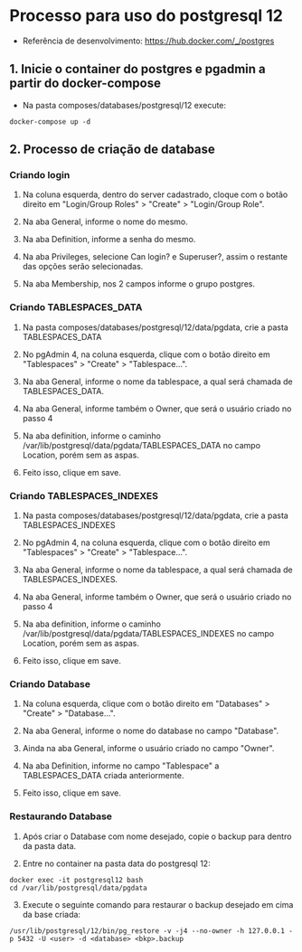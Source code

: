 # Processo para uso do postgresql 12

* Referência de desenvolvimento: https://hub.docker.com/_/postgres

## 1. Inicie o container do postgres e pgadmin a partir do docker-compose

* Na pasta composes/databases/postgresql/12 execute: 

```shell
docker-compose up -d
```

## 2. Processo de criação de database

### Criando login

1. Na coluna esquerda, dentro do server cadastrado, cloque com o botão direito em "Login/Group Roles" > "Create" > "Login/Group Role".

2. Na aba General, informe o nome do mesmo.

3. Na aba Definition, informe a senha do mesmo.

4. Na aba Privileges, selecione Can login? e Superuser?, assim o restante das opções serão selecionadas.

5. Na aba Membership, nos 2 campos informe o grupo postgres.

### Criando TABLESPACES_DATA

1. Na pasta composes/databases/postgresql/12/data/pgdata, crie a pasta TABLESPACES_DATA

2. No pgAdmin 4, na coluna esquerda, clique com o botão direito em "Tablespaces" > "Create" > "Tablespace...".

3. Na aba General, informe o nome da tablespace, a qual será chamada de TABLESPACES_DATA.

4. Na aba General, informe também o Owner, que será o usuário criado no passo 4

5. Na aba definition, informe o caminho /var/lib/postgresql/data/pgdata/TABLESPACES_DATA no campo Location, porém sem as aspas.

6. Feito isso, clique em save.

### Criando TABLESPACES_INDEXES

1. Na pasta composes/databases/postgresql/12/data/pgdata, crie a pasta TABLESPACES_INDEXES

2. No pgAdmin 4, na coluna esquerda, clique com o botão direito em "Tablespaces" > "Create" > "Tablespace...".

3. Na aba General, informe o nome da tablespace, a qual será chamada de TABLESPACES_INDEXES.

4. Na aba General, informe também o Owner, que será o usuário criado no passo 4

5. Na aba definition, informe o caminho /var/lib/postgresql/data/pgdata/TABLESPACES_INDEXES no campo Location, porém sem as aspas.

6. Feito isso, clique em save.

### Criando Database

1. Na coluna esquerda, clique com o botão direito em "Databases" > "Create" > "Database...".

2. Na aba General, informe o nome do database no campo "Database".

3. Ainda na aba General, informe o usuário criado no campo "Owner".

4. Na aba Definition, informe no campo "Tablespace" a TABLESPACES_DATA criada anteriormente.

5. Feito isso, clique em save.

### Restaurando Database

1. Após criar o Database com nome desejado, copie o backup para dentro da pasta data.

2. Entre no container na pasta data do postgresql 12:
```shell
docker exec -it postgresql12 bash
cd /var/lib/postgresql/data/pgdata
```

3. Execute o seguinte comando para restaurar o backup desejado em cima da base criada:
```shell
/usr/lib/postgresql/12/bin/pg_restore -v -j4 --no-owner -h 127.0.0.1 -p 5432 -U <user> -d <database> <bkp>.backup
```